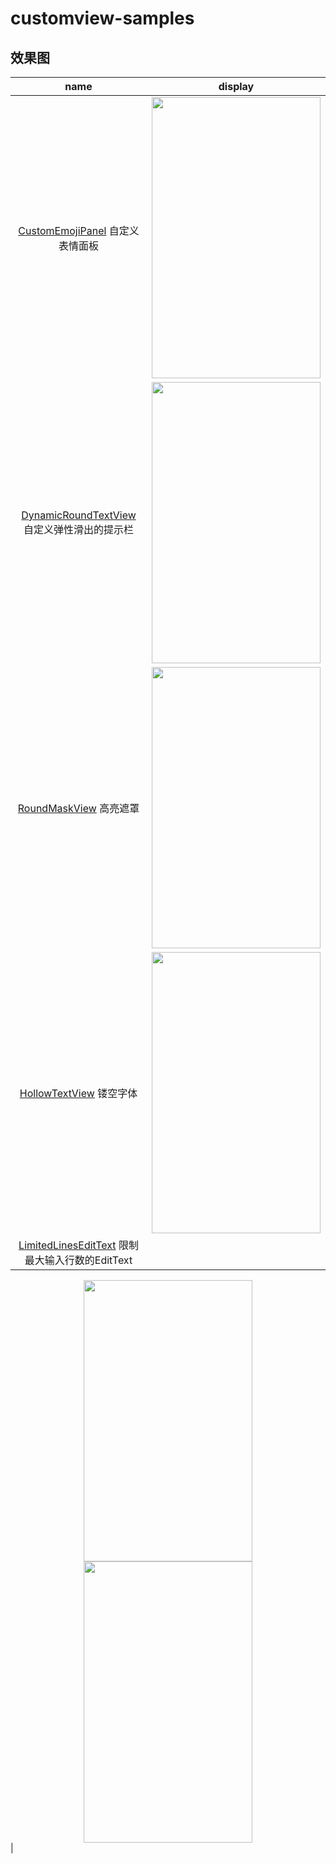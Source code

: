 # customview-samples
## 效果图
| name      | display    | 
| :-----------: | :-----------:  |
| [CustomEmojiPanel](https://github.com/hyhdy/customview-samples/blob/master/app/src/main/java/com/sky/hyh/customviewsamples/customview/CustomEmojiPanel.java) 自定义表情面板     | <img width="270" height="450" src="https://github.com/hyhdy/customview-samples/blob/master/img-folder/QQ%E5%9B%BE%E7%89%8720181207231008.gif"/> |
| [DynamicRoundTextView](https://github.com/hyhdy/customview-samples/blob/master/app/src/main/java/com/sky/hyh/customviewsamples/customview/DynamicRoundTextView.java) 自定义弹性滑出的提示栏     | <img width="270" height="450" src="https://github.com/hyhdy/customview-samples/blob/master/img-folder/DynamicRoundTextView.gif"/> |
| [RoundMaskView](https://github.com/hyhdy/customview-samples/blob/master/app/src/main/java/com/sky/hyh/customviewsamples/customview/RoundMaskView.java) 高亮遮罩     | <img width="270" height="450" src="https://github.com/hyhdy/customview-samples/blob/master/img-folder/maskview.jpg"/> |
| [HollowTextView](https://github.com/hyhdy/customview-samples/blob/master/app/src/main/java/com/sky/hyh/customviewsamples/customview/HollowTextView.java) 镂空字体     | <img width="270" height="450" src="https://github.com/hyhdy/customview-samples/blob/master/img-folder/hollowview.jpg"/> |
| [LimitedLinesEditText](https://github.com/hyhdy/customview-samples/blob/master/app/src/main/java/com/sky/hyh/customviewsamples/customview/LimitedLinesEditText.java) 限制最大输入行数的EditText |   
<center class="half">
<img width="270" height="450" src="https://github.com/hyhdy/customview-samples/blob/master/img-folder/LimitedEditText2.gif"/> 
<img width="270" height="450" src="https://github.com/hyhdy/customview-samples/blob/master/img-folder/limitedEditText1.gif"/>
</center> |

